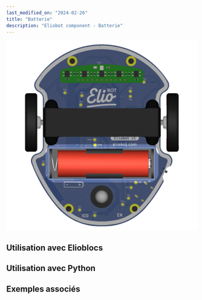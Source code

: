 ```yaml
---
last_modified_on: "2024-02-26"
title: "Batterie"
description: "Eliobot component - Batterie"
---
```



![Eliobot battery](<../../static/img/eliobot/battery/Eliobot - Battery.png>)

## Utilisation avec Elioblocs

## Utilisation avec Python

## Exemples associés
